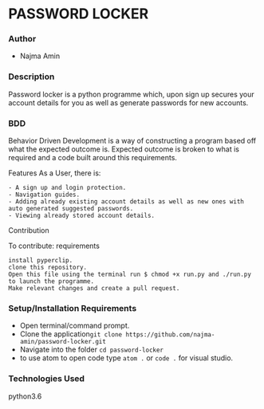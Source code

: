 
# PASSWORD LOCKER

### Author

- Najma Amin

### Description
Password locker is a python programme which, upon sign up secures your account details for you as well as generate passwords for new accounts.

### BDD

Behavior Driven Development is a way of constructing a program based off what the expected outcome is. Expected outcome is broken to what is required and a code built around this requirements.

Features As a User, there is:

    - A sign up and login protection.
    - Navigation guides.
    - Adding already existing account details as well as new ones with auto generated suggested passwords.
    - Viewing already stored account details.

Contribution

To contribute:
requirements

    install pyperclip.
    clone this repository.
    Open this file using the terminal run $ chmod +x run.py and ./run.py to launch the programme.
    Make relevant changes and create a pull request.


### Setup/Installation Requirements

- Open terminal/command prompt.
- Clone the application`git clone https://github.com/najma-amin/password-locker.git`
- Navigate into the folder `cd password-locker`
- to use atom to open code type `atom .` or `code .` for visual studio.



### Technologies Used

python3.6


